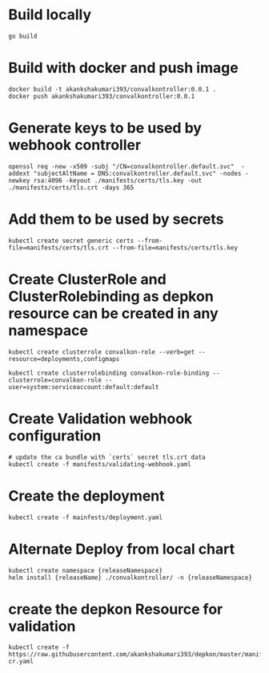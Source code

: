 # Build locally

`go build`

# Build with docker and push image 

```
docker build -t akankshakumari393/convalkontroller:0.0.1 .
docker push akankshakumari393/convalkontroller:0.0.1
```

# Generate keys to be used by webhook controller

```
openssl req -new -x509 -subj "/CN=convalkontroller.default.svc"  -addext "subjectAltName = DNS:convalkontroller.default.svc" -nodes -newkey rsa:4096 -keyout ./manifests/certs/tls.key -out ./manifests/certs/tls.crt -days 365
```
# Add them to be used by secrets

```
kubectl create secret generic certs --from-file=manifests/certs/tls.crt --from-file=manifests/certs/tls.key
```

# Create ClusterRole and ClusterRolebinding as depkon resource can be created in any namespace
```
kubectl create clusterrole convalkon-role --verb=get --resource=deployments,configmaps

kubectl create clusterrolebinding convalkon-role-binding --clusterrole=convalkon-role --user=system:serviceaccount:default:default
```

# Create Validation webhook configuration 
```
# update the ca bundle with `certs` secret tls.crt data
kubectl create -f manifests/validating-webhook.yaml
```

# Create the deployment

```
kubectl create -f mainfests/deployment.yaml
```

# Alternate Deploy from local chart

```
kubectl create namespace {releaseNamespace}
helm install {releaseName} ./convalkontroller/ -n {releaseNamespace}
```

# create the depkon Resource for validation

```
kubectl create -f https://raw.githubusercontent.com/akankshakumari393/depkon/master/manifests/depkon-cr.yaml
```
